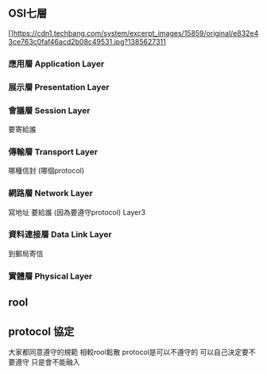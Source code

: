 ## OSI七層
[]<https://cdn1.techbang.com/system/excerpt_images/15859/original/e832e43ce763c0faf46acd2b08c49531.jpg?1385627311>
### 應用層 Application Layer
### 展示層 Presentation Layer
### 會議層 Session Layer
要寄給誰
### 傳輸層 Transport Layer
哪種信封 (哪個protocol)
### 網路層 Network Layer
寫地址 要給誰
(因為要遵守protocol)
Layer3
### 資料連接層 Data Link Layer
到郵局寄信
### 實體層 Physical Layer

## rool

## protocol 協定
大家都同意遵守的規範 相較rool鬆散 protocol是可以不遵守的 可以自己決定要不要遵守 只是會不能融入

